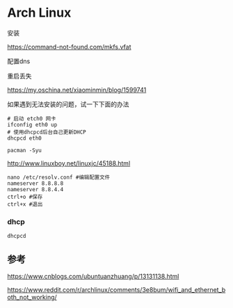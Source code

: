 # Arch Linux

安装

https://command-not-found.com/mkfs.vfat

配置dns

重启丢失

https://my.oschina.net/xiaominmin/blog/1599741

如果遇到无法安装的问题，试一下下面的办法

```
# 启动 etch0 网卡
ifconfig eth0 up
# 使用dhcpcd后台自己更新DHCP
dhcpcd eth0

pacman -Syu
```



http://www.linuxboy.net/linuxjc/45188.html

```
nano /etc/resolv.conf #编辑配置文件
nameserver 8.8.8.8
nameserver 8.8.4.4
ctrl+o #保存
ctrl+x #退出

```



### dhcp

```
dhcpcd
```





## 参考

https://www.cnblogs.com/ubuntuanzhuang/p/13131138.html

https://www.reddit.com/r/archlinux/comments/3e8bum/wifi_and_ethernet_both_not_working/